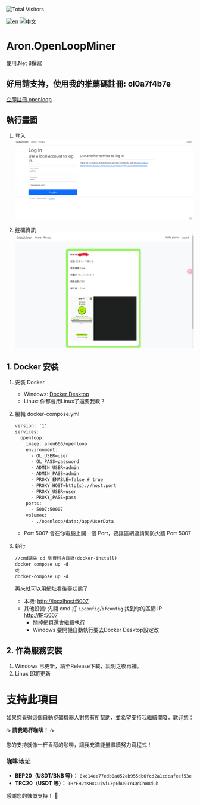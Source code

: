 ![Total Visitors](https://komarev.com/ghpvc/?username=aron-OpenLoopMiner&color=green)

[![en](https://img.shields.io/badge/lang-en-red.svg)](https://github.com/aron-666/Aron.OpenLoopMiner/blob/master/Readme.en.md)
[![中文](https://img.shields.io/badge/lang-中文-blue.svg)](https://github.com/aron-666/Aron.OpenLoopMiner)

# Aron.OpenLoopMiner 
使用.Net 8撰寫


## 好用請支持，使用我的推薦碼註冊: ol0a7f4b7e
[立即註冊 openloop](https://openloop.so/auth/register?ref=ol0a7f4b7e)


## 執行畫面
1. 登入
![image](https://github.com/aron-666/Aron.OpenLoopMiner/blob/master/%E6%88%AA%E5%9C%96/%E5%BE%8C%E8%87%BA%E7%99%BB%E5%85%A5%E7%95%AB%E9%9D%A2.png?raw=true)

2. 挖礦資訊
![image](https://github.com/aron-666/Aron.OpenLoopMiner/blob/master/%E6%88%AA%E5%9C%96/%E6%8C%96%E7%A4%A6%E7%95%AB%E9%9D%A2.png?raw=true)

## 1. Docker 安裝
1. 安裝 Docker
   - Windows: [Docker Desktop](https://www.docker.com/products/docker-desktop/)
   - Linux: 你都會用Linux了還要我教？


2. 編輯 docker-compose.yml 
   ```
   version: '1'
   services:
     openloop:
       image: aron666/openloop
       environment:
         - OL_USER=user
         - OL_PASS=password
         - ADMIN_USER=admin
         - ADMIN_PASS=admin
         - PROXY_ENABLE=false # true
         - PROXY_HOST=http(s)://host:port
         - PROXY_USER=user
         - PROXY_PASS=pass
       ports:
         - 5007:50007
       volumes:
         - ./openloop/data:/app/UserData
   ```

   - Port 5007 會在你電腦上開一個 Port，要讓區網連請開防火牆 Port 5007

3. 執行
   ```
   //cmd請先 cd 到資料夾目錄(docker-install)
   docker compose up -d
   或
   docker-compose up -d
   ```
   再來就可以用網址看後臺狀態了

   - 本機: [http://localhost:5007](http://localhost:5007)
   - 其他設備: 先開 cmd 打 `ipconfig`/`ifconfig` 找到你的區網 IP [http://IP:5007](http://IP:5007)
     - 關掉網頁還會繼續執行
     - Windows 要開機自動執行要去Docker Desktop設定改

## 2. 作為服務安裝
1. Windows 已更新，請至Release下載，說明之後再補。
2. Linux 即將更新


# 支持此項目

如果您覺得這個自動挖礦機器人對您有所幫助，並希望支持我繼續開發，歡迎您：

☕ **請我喝杯咖啡！** ☕

您的支持就像一杯香醇的咖啡，讓我充滿能量繼續努力寫程式！

### 咖啡地址
- **BEP20（USDT/BNB 等）：** `0xd14ee77edb0a052eb955db6fcd2a1cdcafeef53e`
- **TRC20（USDT 等）：** `THrEH2tKHxCUiSiuFpGhU99Y4QdChW8dub`

感謝您的慷慨支持！ 🙌
